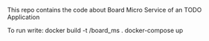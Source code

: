 This repo contains the code about Board Micro Service of an TODO Application

To run write:
    docker build -t <username>/board_ms .
    docker-compose up